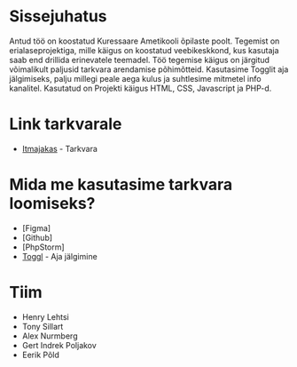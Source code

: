 # Sissejuhatus
Antud töö on koostatud Kuressaare Ametikooli õpilaste poolt.
Tegemist on erialaseprojektiga, mille käigus on koostatud veebikeskkond, kus kasutaja saab end drillida erinevatele teemadel.
Töö tegemise käigus on järgitud võimalikult paljusid tarkvara arendamise põhimõtteid.
Kasutasime Togglit aja jälgimiseks, palju millegi peale aega kulus ja suhtlesime mitmetel info kanalitel.
Kasutatud on Projekti käigus HTML, CSS, Javascript ja PHP-d.

# Link tarkvarale
* [Itmajakas](https://.itmajakas.ee//) - Tarkvara

# Mida me kasutasime tarkvara loomiseks?
* [Figma]
* [Github]
* [PhpStorm]
* [Toggl](https://www.toggl.com/) - Aja jälgimine

# Tiim
* Henry Lehtsi
* Tony Sillart
* Alex Nurmberg
* Gert Indrek Poljakov
* Eerik Põld

